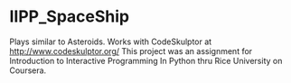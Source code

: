 # IIPP_SpaceShip
Plays similar to Asteroids. Works with CodeSkulptor at http://www.codeskulptor.org/
This project was an assignment for Introduction to Interactive Programming In Python thru Rice University on Coursera. 
